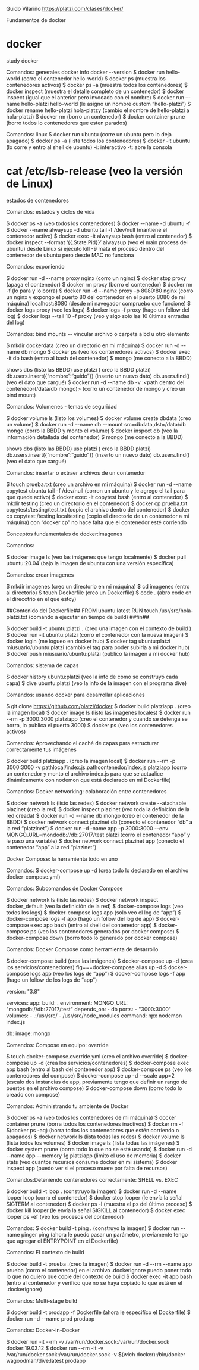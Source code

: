 Guido Vilariño
https://platzi.com/clases/docker/

Fundamentos de docker

# docker
study docker

Comandos: generales 
docker info
docker --version
$ docker run hello-world (corro el contenedor hello-world)
$ docker ps (muestra los contenedores activos)
$ docker ps -a (muestra todos los contenedores)
$ docker inspect <containe ID> (muestra el detalle completo de un contenedor)
$ docker inspect <name> (igual que el anterior pero invocado con el nombre)
$ docker run –-name hello-platzi hello-world (le asigno un nombre custom “hello-platzi”)
$ docker rename hello-platzi hola-platzy (cambio el nombre de hello-platzi a hola-platzi)
$ docker rm <ID o nombre> (borro un contenedor)
$ docker container prune (borro todos lo contenedores que esten parados)


Comandos: linux
$ docker run ubuntu (corre un ubuntu pero lo deja apagado)
$ docker ps -a (lista todos los contenedores)
$ docker -it ubuntu (lo corre y entro al shell de ubuntu)
-i: interactivo
-t: abre la consola

<h1>cat /etc/lsb-release (veo la versión de Linux)</h1>

estados de contenedores

Comandos: estados y ciclos de vida

$ docker ps -a (veo todos los contenedores)
$ docker --name <nombre> -d ubuntu -f <comando>
$ docker --name alwaysup -d ubuntu tail -f /dev/null (mantiene el contenedor activo)
$ docker exec -it alwaysup bash (entro al contenedor)
$ docker inspect --format ‘{{.State.Pid}}’ alwaysup (veo el main process del ubuntu)
desde Linux si ejecuto kill -9 <PID> mata el proceso dentro del contenedor de ubuntu pero desde MAC no funciona


Comandos: exponiendo 

$ docker run -d --name proxy nginx (corro un nginx)
$ docker stop proxy (apaga el contenedor)
$ docker rm proxy (borro el contenedor)
$ docker rm -f <contenedor> (lo para y lo borra)
$ docker run -d --name proxy -p 8080:80 nginx (corro un nginx y expongo el puerto 80 del contenedor en el puerto 8080 de mi máquina)
localhost:8080 (desde mi navegador compruebo que funcione)
$ docker logs proxy (veo los logs)
$ docker logs -f proxy (hago un follow del log)
$ docker logs --tail 10 -f proxy (veo y sigo solo las 10 últimas entradas del log)

Comandos: bind mounts -- vincular archivo o carpeta a bd u otro elemento

$ mkdir dockerdata (creo un directorio en mi máquina)
$ docker run -d --name db mongo
$ docker ps (veo los contenedores activos)
$ docker exec -it db bash (entro al bash del contenedor)
$ mongo (me conecto a la BBDD)

shows dbs (listo las BBDD)
use platzi ( creo la BBDD platzi)
db.users.insert({“nombre”:“guido”}) (inserto un nuevo dato)
db.users.find() (veo el dato que cargué)
$ docker run -d --name db -v <path de mi maquina>:<path dentro del contenedor(/data/db mongo)> (corro un contenedor de mongo y creo un bind mount)

Comandos: Volumenes - temas de seguridad

$ docker volume ls (listo los volumes)
$ docker volume create dbdata (creo un volume)
$ docker run -d --name db --mount src=dbdata,dst=/data/db mongo (corro la BBDD y monto el volume)
$ docker inspect db (veo la información detallada del contenedor)
$ mongo (me conecto a la BBDD)

shows dbs (listo las BBDD)
use platzi ( creo la BBDD platzi)
db.users.insert({“nombre”:“guido”}) (inserto un nuevo dato)
db.users.find() (veo el dato que cargué)

Comandos: insertar o extraer archivos de un contenedor 

$ touch prueba.txt (creo un archivo en mi máquina)
$ docker run -d --name copytest ubuntu tail -f /dev/null (corron un ubuntu y le agrego el tail para que quede activo)
$ docker exec -it copytest bash (entro al contenedor)
$ mkdir testing (creo un directorio en el contenedor)
$ docker cp prueba.txt copytest:/testing/test.txt (copio el archivo dentro del contenedor)
$ docker cp copytest:/testing localtesting (copio el directorio de un contenedor a mi máquina)
con “docker cp” no hace falta que el contenedor esté corriendo

Conceptos fundamentales de docker:imagenes

Comandos:

$ docker image ls (veo las imágenes que tengo localmente)
$ docker pull ubuntu:20.04 (bajo la imagen de ubuntu con una versión específica)

Comandos: crear imagenes

$ mkdir imagenes (creo un directorio en mi máquina)
$ cd imagenes (entro al directorio)
$ touch Dockerfile (creo un Dockerfile)
$ code . (abro code en el direcotrio en el que estoy)

##Contenido del Dockerfile##
FROM ubuntu:latest
RUN touch /usr/src/hola-platzi.txt (comando a ejecutar en tiempo de build)
##fin##

$ docker build -t ubuntu:platzi . (creo una imagen con el contexto de build <directorio>)
$ docker run -it ubuntu:platzi (corro el contenedor con la nueva imagen)
$ docker login (me logueo en docker hub)
$ docker tag ubuntu:platzi miusuario/ubuntu:platzi (cambio el tag para poder subirla a mi docker hub)
$ docker push miusuario/ubuntu:platzi (publico la imagen a mi docker hub)


Comandos: sistema de capas

$ docker history ubuntu:platzi (veo la info de como se construyó cada capa)
$ dive ubuntu:platzi (veo la info de la imagen con el programa dive)


Comandos: usando docker para desarrollar aplicaciones

$ git clone https://github.com/platzi/docker
$ docker build platziapp . (creo la imagen local)
$ docker image ls (listo las imagenes locales)
$ docker run --rm -p 3000:3000 platziapp (creo el contenedor y cuando se detenga se borra, lo publica el puerto 3000)
$ docker ps (veo los contenedores activos)


Comandos: Aprovechando el caché de capas para estructurar correctamente tus imágenes

$ docker build platziapp . (creo la imagen local)
$ docker run --rm -p 3000:3000 -v pathlocal/index.js:pathcontenedor/index.js platziapp (corro un contenedor y monto el archivo index.js para que se actualice dinámicamente con nodemon que está declarado en mi Dockerfile)

Comandos: Docker networking: colaboración entre contenedores

$ docker network ls (listo las redes)
$ docker network create --atachable plazinet (creo la red)
$ docker inspect plazinet (veo toda la definición de la red creada)
$ docker run -d --name db mongo (creo el contenedor de la BBDD)
$ docker network connect plazinet db (conecto el contenedor “db” a la red “platzinet”)
$ docker run -d -name app -p 3000:3000 --env MONGO_URL=mondodb://db:27017/test platzi (corro el contenedor “app” y le paso una variable)
$ docker network connect plazinet app (conecto el contenedor “app” a la red “plazinet”)

Docker Compose: la herramienta todo en uno

Comandos:
$ docker-compose up -d (crea todo lo declarado en el archivo docker-compose.yml)

Comandos: Subcomandos de Docker Compose

$ docker network ls (listo las redes)
$ docker network inspect docker_default (veo la definición de la red)
$ docker-compose logs (veo todos los logs)
$ docker-compose logs app (solo veo el log de “app”)
$ docker-compose logs -f app (hago un follow del log de app)
$ docker-compose exec app bash (entro al shell del contenedor app)
$ docker-compose ps (veo los contenedores generados por docker compose)
$ docker-compose down (borro todo lo generado por docker compose)


Comandos: Docker Compose como herramienta de desarrollo

$ docker-compose build (crea las imágenes)
$ docker-compose up -d (crea los servicios/contenedores) 
fig===docker-compose   alias  up -d
$ docker-compose logs app (veo los logs de “app”)
$ docker-compose logs -f app (hago un follow de los logs de “app”)

version: "3.8"

services:
  app:
    build: .
    environment:
      MONGO_URL: "mongodb://db:27017/test"
    depends_on:
      - db
    ports:
      - "3000:3000"
    volumes:
      -  .:/usr/src/
      - /usr/src/node_modules
    command: npx nodemon index.js 

  db:
    image: mongo



Comandos: Compose en equipo: override

$ touch docker-compose.override.yml (creo el archivo override)
$ docker-compose up -d (crea los servicios/contenedores)
$ docker-compose exec app bash (entro al bash del contenedor app)
$ docker-compose ps (veo los contenedores del compose)
$ docker-compose up -d --scale app=2 (escalo dos instancias de app, previamente tengo que definir un rango de puertos en el archivo compose)
$ docker-compose down (borro todo lo creado con compose)

Comandos: Administrando tu ambiente de Docker

$ docker ps -a (veo todos los contenedores de mi máquina)
$ docker container prune (borra todos los contenedores inactivos)
$ docker rm -f $(docker ps -aq) (borra todos los contenedores que estén corriendo o apagados)
$ docker network ls (lista todas las redes)
$ docker volume ls (lista todos los volumes)
$ docker image ls (lista todas las imágenes)
$ docker system prune (borra todo lo que no se esté usando)
$ docker run -d --name app --memory 1g platziapp (limito el uso de memoria)
$ docker stats (veo cuantos recursos consume docker en mi sistema)
$ docker inspect app (puedo ver si el proceso muere por falta de recursos)

Comandos:Deteniendo contenedores correctamente: SHELL vs. EXEC

$ docker build -t loop . (construyo la imagen)
$ docker run -d --name looper loop (corro el contenedor)
$ docker stop looper (le envía la señal SIGTERM al contenedor)
$ docker ps -l (muestra el ps del último proceso)
$ docker kill looper (le envía la señal SIGKILL al contenedor)
$ docker exec looper ps -ef (veo los procesos del contenedor)

Comandos:
$ docker build -t ping . (construyo la imagen)
$ docker run --name pinger ping <hostname> (ahora le puedo pasar un parámetro, previamente tengo que agregar el ENTRYPOINT en el Dockerfile)

Comandos: El contexto de build

$ docker build -t prueba .(creo la imagen)
$ docker run -d --rm --name app prueba (corro el contenedor)
en el archivo .dockerignore puedo poner todo lo que no quiero que copie del contexto de build
$ docker exec -it app bash (entro al contenedor y verifico que no se haya copiado lo que está en el .dockerignore)


Comandos: Multi-stage build

$ docker build -t prodapp -f Dockerfile  (ahora le especifíco el Dockerfile)
$ docker run -d --name prod prodapp

Comandos: Docker-in-Docker

$ docker run -it --rm -v /var/run/docker.sock:/var/run/docker.sock docker:19.03.12
$ docker run --rm -it -v /var/run/docker.sock:/var/run/docker.sock -v $(wich docker):/bin/docker wagoodman/dive:latest prodapp
